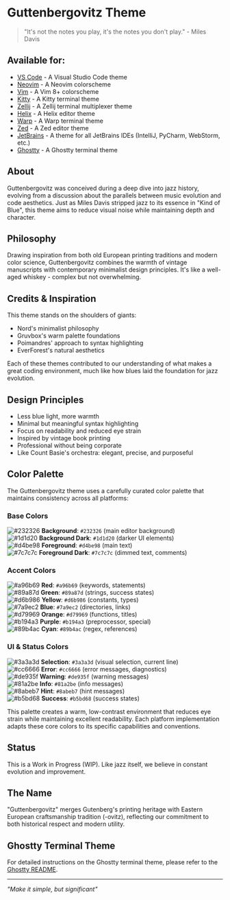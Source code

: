 # Guttenbergovitz Theme

> "It's not the notes you play, it's the notes you don't play." - Miles Davis

## Available for:

- [VS Code](vscode/README.md) - A Visual Studio Code theme
- [Neovim](nvim/README.md) - A Neovim colorscheme
- [Vim](vim/README.md) - A Vim 8+ colorscheme
- [Kitty](kitty/README.md) - A Kitty terminal theme
- [Zellij](zellij/README.md) - A Zellij terminal multiplexer theme
- [Helix](helix/README.md) - A Helix editor theme
- [Warp](warp/README.md) - A Warp terminal theme
- [Zed](zed/README.md) - A Zed editor theme
- [JetBrains](jetbrains/README.md) - A theme for all JetBrains IDEs (IntelliJ, PyCharm, WebStorm, etc.)
- [Ghostty](ghostty/README.md) - A Ghostty terminal theme

## About

Guttenbergovitz was conceived during a deep dive into jazz history, evolving from a discussion about the parallels between music evolution and code aesthetics. Just as Miles Davis stripped jazz to its essence in "Kind of Blue", this theme aims to reduce visual noise while maintaining depth and character.

## Philosophy

Drawing inspiration from both old European printing traditions and modern color science, Guttenbergovitz combines the warmth of vintage manuscripts with contemporary minimalist design principles. It's like a well-aged whiskey - complex but not overwhelming.

## Credits & Inspiration

This theme stands on the shoulders of giants:
- Nord's minimalist philosophy
- Gruvbox's warm palette foundations
- Poimandres' approach to syntax highlighting
- EverForest's natural aesthetics

Each of these themes contributed to our understanding of what makes a great coding environment, much like how blues laid the foundation for jazz evolution.

## Design Principles

- Less blue light, more warmth
- Minimal but meaningful syntax highlighting
- Focus on readability and reduced eye strain
- Inspired by vintage book printing
- Professional without being corporate
- Like Count Basie's orchestra: elegant, precise, and purposeful

## Color Palette

The Guttenbergovitz theme uses a carefully curated color palette that maintains consistency across all platforms:

### Base Colors
![#232326](https://placehold.co/20x20/232326/232326.png) **Background**: `#232326` (main editor background)  
![#1d1d20](https://placehold.co/20x20/1d1d20/1d1d20.png) **Background Dark**: `#1d1d20` (darker UI elements)  
![#d4be98](https://placehold.co/20x20/d4be98/d4be98.png) **Foreground**: `#d4be98` (main text)  
![#7c7c7c](https://placehold.co/20x20/7c7c7c/7c7c7c.png) **Foreground Dark**: `#7c7c7c` (dimmed text, comments)  

### Accent Colors
![#a96b69](https://placehold.co/20x20/a96b69/a96b69.png) **Red**: `#a96b69` (keywords, statements)  
![#89a87d](https://placehold.co/20x20/89a87d/89a87d.png) **Green**: `#89a87d` (strings, success states)  
![#d6b986](https://placehold.co/20x20/d6b986/d6b986.png) **Yellow**: `#d6b986` (constants, types)  
![#7a9ec2](https://placehold.co/20x20/7a9ec2/7a9ec2.png) **Blue**: `#7a9ec2` (directories, links)  
![#d79969](https://placehold.co/20x20/d79969/d79969.png) **Orange**: `#d79969` (functions, titles)  
![#b194a3](https://placehold.co/20x20/b194a3/b194a3.png) **Purple**: `#b194a3` (preprocessor, special)  
![#89b4ac](https://placehold.co/20x20/89b4ac/89b4ac.png) **Cyan**: `#89b4ac` (regex, references)  

### UI & Status Colors
![#3a3a3d](https://placehold.co/20x20/3a3a3d/3a3a3d.png) **Selection**: `#3a3a3d` (visual selection, current line)  
![#cc6666](https://placehold.co/20x20/cc6666/cc6666.png) **Error**: `#cc6666` (error messages, diagnostics)  
![#de935f](https://placehold.co/20x20/de935f/de935f.png) **Warning**: `#de935f` (warning messages)  
![#81a2be](https://placehold.co/20x20/81a2be/81a2be.png) **Info**: `#81a2be` (info messages)  
![#8abeb7](https://placehold.co/20x20/8abeb7/8abeb7.png) **Hint**: `#8abeb7` (hint messages)  
![#b5bd68](https://placehold.co/20x20/b5bd68/b5bd68.png) **Success**: `#b5bd68` (success states)  

This palette creates a warm, low-contrast environment that reduces eye strain while maintaining excellent readability. Each platform implementation adapts these core colors to its specific capabilities and conventions.

## Status

This is a Work in Progress (WIP). Like jazz itself, we believe in constant evolution and improvement.

## The Name

"Guttenbergovitz" merges Gutenberg's printing heritage with Eastern European craftsmanship tradition (-ovitz), reflecting our commitment to both historical respect and modern utility.

## Ghostty Terminal Theme

For detailed instructions on the Ghostty terminal theme, please refer to the [Ghostty README](ghostty/README.md).

---

*"Make it simple, but significant"*
